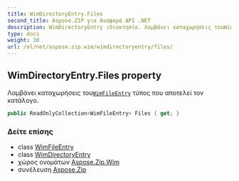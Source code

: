 ```yaml
---
title: WimDirectoryEntry.Files
second_title: Aspose.ZIP για Αναφορά API .NET
description: WimDirectoryEntry ιδιοκτησία. Λαμβάνει καταχωρήσεις τουWimFileEntry τύπος που αποτελεί τον κατάλογο.
type: docs
weight: 30
url: /el/net/aspose.zip.wim/wimdirectoryentry/files/
---
```

## WimDirectoryEntry.Files property

Λαμβάνει καταχωρήσεις του[`WimFileEntry`](../../wimfileentry/) τύπος που αποτελεί τον κατάλογο.

```csharp
public ReadOnlyCollection<WimFileEntry> Files { get; }
```

### Δείτε επίσης

* class [WimFileEntry](../../wimfileentry/)
* class [WimDirectoryEntry](../)
* χώρος ονομάτων [Aspose.Zip.Wim](../../wimdirectoryentry/)
* συνέλευση [Aspose.Zip](../../../)


